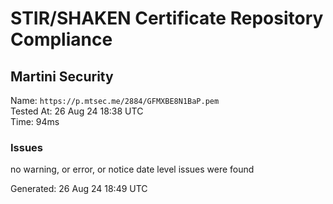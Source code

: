 # STIR/SHAKEN Certificate Repository Compliance

## Martini Security

Name: `https://p.mtsec.me/2884/GFMXBE8N1BaP.pem`\
Tested At: 26 Aug 24 18:38 UTC\
Time: 94ms

### Issues

no warning, or error, or notice date level issues were found

Generated: 26 Aug 24 18:49 UTC